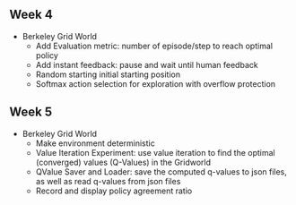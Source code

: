 ## Week 4
- Berkeley Grid World
	- Add Evaluation metric: number of episode/step to reach optimal policy
	- Add instant feedback: pause and wait until human feedback
	- Random starting initial starting position
	- Softmax action selection for exploration with overflow protection

## Week 5
- Berkeley Grid World
	- Make environment deterministic
	- Value Iteration Experiment: use value iteration to find the optimal (converged) values (Q-Values) in the Gridworld
	- QValue Saver and Loader: save the computed q-values to json files, as well as read q-values from json files
	- Record and display policy agreement ratio